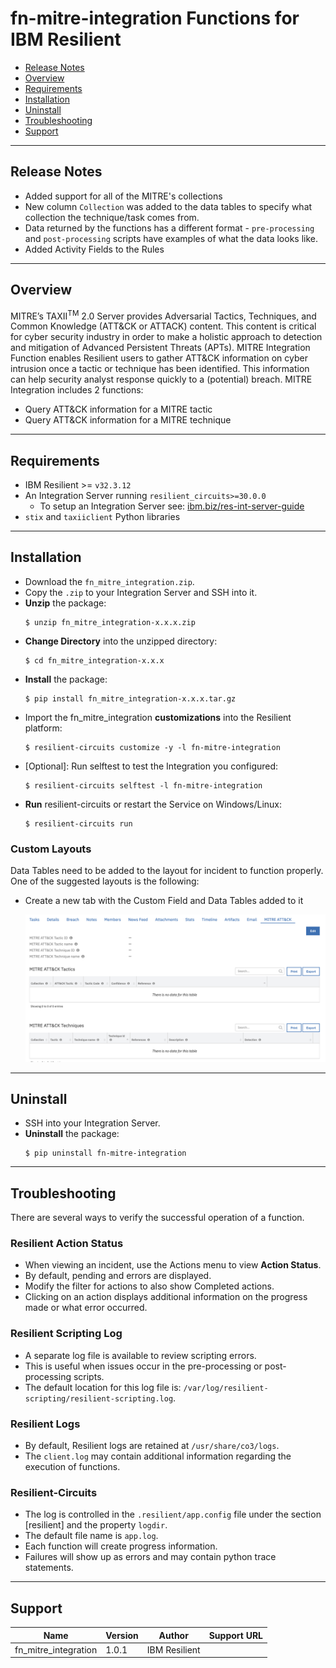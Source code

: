 <!--
  This Install README.md is generated by running:
  "resilient-circuits docgen -p fn_mitre_integration --only-install-guide"

  It is best edited using a Text Editor with a Markdown Previewer. VS Code
  is a good example. Checkout https://guides.github.com/features/mastering-markdown/
  for tips on writing with Markdown

  If you make manual edits and run docgen again, a .bak file will be created

  Store any screenshots in the "doc/screenshots" directory and reference them like:
  ![screenshot: screenshot_1](./doc/screenshots/screenshot_1.png)
-->

# fn-mitre-integration Functions for IBM Resilient

- [Release Notes](#release-notes)
- [Overview](#overview)
- [Requirements](#requirements)
- [Installation](#installation)
- [Uninstall](#uninstall)
- [Troubleshooting](#troubleshooting)
- [Support](#support)

---

## Release Notes
- Added support for all of the MITRE's collections
- New column `Collection` was added to the data tables to specify what collection
the technique/task comes from.
- Data returned by the functions has a different format - `pre-processing` and `post-processing` scripts
have examples of what the data looks like.
- Added Activity Fields to the Rules

---

## Overview

MITRE’s TAXII<sup>TM</sup> 2.0 Server provides Adversarial Tactics, Techniques, and Common Knowledge (ATT&CK or ATTACK) content. This content is critical for cyber security industry in order to make a holistic approach to detection and mitigation of Advanced Persistent Threats (APTs). 
MITRE Integration Function enables Resilient users to gather ATT&CK information on cyber intrusion once a tactic or technique has been identified. This information can help security analyst response quickly to a (potential) breach. 
MITRE Integration includes 2 functions:

- Query ATT&CK information for a MITRE tactic
- Query ATT&CK information for a MITRE technique

---

## Requirements
<!--
  List any Requirements 
-->
* IBM Resilient >= `v32.3.12`
* An Integration Server running `resilient_circuits>=30.0.0`
  * To setup an Integration Server see: [ibm.biz/res-int-server-guide](https://ibm.biz/res-int-server-guide)
* `stix` and `taxiiclient` Python libraries 
---

## Installation
* Download the `fn_mitre_integration.zip`.
* Copy the `.zip` to your Integration Server and SSH into it.
* **Unzip** the package:
  ```
  $ unzip fn_mitre_integration-x.x.x.zip
  ```
* **Change Directory** into the unzipped directory:
  ```
  $ cd fn_mitre_integration-x.x.x
  ```
* **Install** the package:
  ```
  $ pip install fn_mitre_integration-x.x.x.tar.gz
  ```
* Import the fn_mitre_integration **customizations** into the Resilient platform:
  ```
  $ resilient-circuits customize -y -l fn-mitre-integration
  ```
* [Optional]: Run selftest to test the Integration you configured:
  ```
  $ resilient-circuits selftest -l fn-mitre-integration
  ```
* **Run** resilient-circuits or restart the Service on Windows/Linux:
  ```
  $ resilient-circuits run
  ```

### Custom Layouts
<!--
  Use this section to provide guidance on where the user should add any custom fields and data tables.
  You may wish to recommend a new incident tab.
  You should save a screenshot "custom_layouts.png" in the doc/screenshots directory and reference it here
-->
Data Tables need to be added to the layout for incident to function properly.
One of the suggested layouts is the following:

* Create a new tab with the Custom Field and Data Tables added to it

  ![screenshot: custom_layouts](./doc/screenshots/custom_layouts.png)

---

## Uninstall
* SSH into your Integration Server.
* **Uninstall** the package:
  ```
  $ pip uninstall fn-mitre-integration
  ```

---

## Troubleshooting
There are several ways to verify the successful operation of a function.

### Resilient Action Status
* When viewing an incident, use the Actions menu to view **Action Status**.
* By default, pending and errors are displayed.
* Modify the filter for actions to also show Completed actions.
* Clicking on an action displays additional information on the progress made or what error occurred.

### Resilient Scripting Log
* A separate log file is available to review scripting errors.
* This is useful when issues occur in the pre-processing or post-processing scripts.
* The default location for this log file is: `/var/log/resilient-scripting/resilient-scripting.log`.

### Resilient Logs
* By default, Resilient logs are retained at `/usr/share/co3/logs`.
* The `client.log` may contain additional information regarding the execution of functions.

### Resilient-Circuits
* The log is controlled in the `.resilient/app.config` file under the section [resilient] and the property `logdir`.
* The default file name is `app.log`.
* Each function will create progress information.
* Failures will show up as errors and may contain python trace statements.

---

<!--
  If necessary, use this section to describe how to configure your security application to work with the integration.
  Delete this section if the user does not need to perform any configuration procedures on your product.

## Configure <Product_Name>

* Step One
* Step Two
* Step Three

---
-->

## Support
| Name | Version | Author | Support URL |
| ---- | ------- | ------ | ----------- |
| fn_mitre_integration | 1.0.1 | IBM Resilient |  |